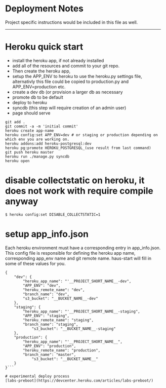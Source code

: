 # Deployment Notes



Project specific instructions would be included in this file as well.

-----

# Heroku quick start
- install the heroku app, if not already installed
- add all of the resources and commit to your git repo.  
- Then create the heroku app, 
- setup the APP_ENV to heroku to use the heroku.py settings file, alternativly this file could be copied to production.py and APP_ENV=production etc.
- create a dev db (or provision a larger db as necessary
- promote db to be default
- deploy to heroku
- syncdb (this step will require creation of an admin user)
- page should serve



```
git add .
git commit -a -m 'initial commit'
heroku create app-name
heroku config:set APP_ENV=dev # or staging or production depending on which env you are working on.
heroku addons:add heroku-postgresql:dev
heroku pg:promote HEROKU_POSTGRESQL_(use result from last command)
git push heroku master
heroku run ./manage.py syncdb
heroku open
```


# disable collectstatic on heroku, it does not work with require compile anyway
```
$ heroku config:set DISABLE_COLLECTSTATIC=1
```

# setup app_info.json
Each heroku environment must have a corresponding entry in app_info.json.  This config file is responsible for defining the heroku app name, corresponding app_env name and git remote name.  haus-start will fill in some of these values for you.

```
{
	"dev": {
		"heroku_app_name": "'__PROJECT_SHORT_NAME__-dev",
		"APP_ENV": "dev",
		"heroku_remote_name": "dev",
		"branch_name": "dev",
		"s3_bucket": "__BUCKET_NAME__-dev"
	},
	"staging": {
		"heroku_app_name": "'__PROJECT_SHORT_NAME__-staging",
		"APP_ENV": "staging",
		"heroku_remote_name": "staging",
		"branch_name": "staging",
        	"s3_bucket": "__BUCKET_NAME__-staging"
	},
	"production": {
		"heroku_app_name": "'__PROJECT_SHORT_NAME__",
		"APP_ENV": "production",
		"heroku_remote_name": "production",
		"branch_name": "master",
        	"s3_bucket": "__BUCKET_NAME__"
	}
}```

# experimental deploy process
[labs-preboot](https://devcenter.heroku.com/articles/labs-preboot/)
